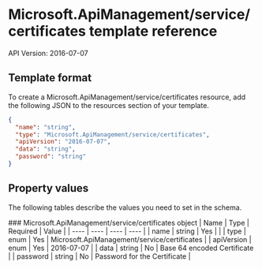 # Microsoft.ApiManagement/service/certificates template reference
API Version: 2016-07-07
## Template format

To create a Microsoft.ApiManagement/service/certificates resource, add the following JSON to the resources section of your template.

```json
{
  "name": "string",
  "type": "Microsoft.ApiManagement/service/certificates",
  "apiVersion": "2016-07-07",
  "data": "string",
  "password": "string"
}
```
## Property values

The following tables describe the values you need to set in the schema.

<a id="Microsoft.ApiManagement/service/certificates" />
### Microsoft.ApiManagement/service/certificates object
|  Name | Type | Required | Value |
|  ---- | ---- | ---- | ---- |
|  name | string | Yes |  |
|  type | enum | Yes | Microsoft.ApiManagement/service/certificates |
|  apiVersion | enum | Yes | 2016-07-07 |
|  data | string | No | Base 64 encoded Certificate |
|  password | string | No | Password for the Certificate |

